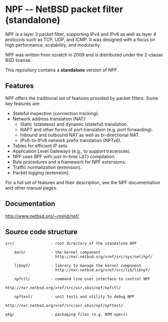 # NPF -- NetBSD packet filter (standalone)

NPF is a layer 3 packet filter, supporting IPv4 and IPv6 as well as layer
4 protocols such as TCP, UDP, and ICMP.  It was designed with a focus on
high performance, scalability, and modularity.

NPF was written from scratch in 2009 and is distributed under the
2-clause BSD license.

This repository contains a **standalone** version of NPF.

## Features

NPF offers the traditional set of features provided by packet filters.
Some key features are:
- Stateful inspection (connection tracking).
- Network address translation (NAT):
  - Static (stateless) and dynamic (stateful) translation.
  - NAPT and other forms of port translation (e.g. port forwarding).
  - Inbound and outbound NAT as well as bi-directional NAT.
  - IPv6-to-IPv6 network prefix translation (NPTv6).
- Tables for efficient IP sets.
- Application Level Gateways (e.g., to support traceroute).
- NPF uses BPF with just-in-time (JIT) compilation.
- Rule procedures and a framework for NPF extensions.
- Traffic normalization (extension).
- Packet logging (extension).

For a full set of features and their description, see the NPF documentation
and other manual pages.

## Documentation

http://www.netbsd.org/~rmind/npf/

## Source code structure

    src/                - root directory of the standalone NPF

        kern/           - the kernel component
                          http://nxr.netbsd.org/xref/src/sys/net/npf/

        libnpf/         - library to manage the kernel component
                          http://nxr.netbsd.org/xref/src/lib/libnpf/

        npfctl/         - command line user interface to control NPF
                          http://nxr.netbsd.org/xref/src/usr.sbin/npf/npfctl/

        npftest/        - unit tests and utility to debug NPF
                          http://nxr.netbsd.org/xref/src/usr.sbin/npf/npftest/

    pkg/                - packaging files (e.g. RPM specs)
